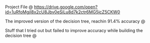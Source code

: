 Project File @ https://drive.google.com/open?id=1uRfoMgjI8x2cU8Jbv0eSiLu8d7k2ctr6MG5jcZ5CKW0

The improved version of the decision tree, reachin 91.4% accuracy @ 

Stuff that I tried out but failed to improve accuracy while building the decision tree @ 
